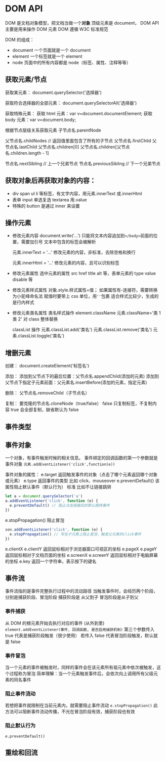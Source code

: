 # DOM API

DOM 是文档对象模型，把文档当做一个**对象**
顶级元素是 document，
DOM API 主要是用来操作 DOM 元素
DOM 遵循 W3C 标准规范

DOM 的组成：

- document 一个页面就是一个 document
- element 一个标签就是一个 element
- node 页面中的所有内容都是 node（标签、属性、注释等等）

## 获取元素/节点

获取某元素：
document.querySelector('选择器')

获取符合选择器的全部元素：
document.querySelectorAll('选择器')

获取特殊元素：
获取 html 元素：var v=document.documentElement;
获取 body 元素：var v=document.body;

根据节点层级关系获取元素
子节点名.parentNode

父节点名.childNodes // 返回值里面包含了所有的子节点
父节点名.firstChild
父节点名.lastChild
父节点名.children[0]
父节点名.children[父节点名.children.length - 1]

节点名.nextSibling // 上一个兄弟节点
节点名.previousSibling // 下一个兄弟节点

## 获取对象后再获取对象的内容：

- div span ul li 等标签，有文字内容，用元素.innerText 或.innerHtml
- 表单 input 单选复选 textarea 用.value
- 特殊的 button 是通过 inner 来设置

## 操作元素

- 修改元素内容
  document.write('...')
  只能将文本内容追加到`</body>`前面的位置，需要加引号
  文本中包含的标签会被解析

  元素.innerText = '...'
  修改元素的内容，非标准，去除空格和换行

  元素.innerHtml = '...'
  修改元素的内容，且可以识别标签

- 修改元素属性
  选中元素的属性
  src href title alt 等，表单元素的 type value disable 等

- 修改元素样式属性
  对象.style.样式属性=值；
  如果属性有-连接符，需要转换为小驼峰命名法
  赋值时要带上 css 单位，用`''`包裹
  适合样式比较少，生成的是行内样式

- 修改元素类名属性
  类名样式操作 element.className
  元素.className='类 1 类 2'
  对 class 整体替换

  classList 操作
  元素.classList.add('类名')
  元素.classList.remove('类名')
  元素.classList.toggle('类名')

## 增删元素

创建：
document.createElement('标签名')

添加：
添加到父节点下的最后位置：父节点名.appendChild(添加的元素)
添加到父节点下指定子元素前面：父元素名.insertBefore(添加的元素，指定元素)

删除：
父节点名.removeChild（子节点名）

复制：
要克隆的节点名.cloneNode（true/false）
false 只复制标签，不复制内容
true 会全部复制，缺省默认为 false

## 事件类型

## 事件对象

一个对象，有事件触发时候的相关信息。
事件绑定的回调函数的第一个参数就是事件对象 `元素.addEventListener('click',function(e))`

事件对象的属性：
e.target 返回触发事件的对象（点击了哪个元素返回哪个对象或元素）
e.type 返回事件的类型 比如 click、mouseover
e.preventDefault() 该属性阻止默认事件（默认行为） 标准 比如不让链接跳转

```js
let a = document.querySelector('a')
a.addEventListener('click', function (e) {
  e.preventDefault() // 阻止点击链接后的默认跳转事件
})
```

e.stopPropagation() 阻止冒泡

```js
son.addEventListener('click', function (e) {
  e.stopPropagation() // 写在子元素上阻止冒泡，触发父元素的click事件
})
```

e.clientX e.clientY 返回鼠标相对于浏览器窗口可视区的坐标
e.pageX e.pageY 返回鼠标相对于文档页面的坐标
e.screenX e.screenY 返回鼠标相对于电脑屏幕的坐标
e.key 返回一个字符串，表示按下的键名

## 事件流

事件流指的是事件完整执行过程中的流动路径
当触发事件时，会经历两个阶段，分别是捕获阶段、冒泡阶段
捕获阶段是 从父到子 冒泡阶段是从子到父

### 事件捕获

从 DOM 的根元素开始去执行对应的事件 (从外到里)
`element.addEventListener(事件, 回调函数, 是否启用捕获机制)`
第三个参数传入 true 代表是捕获阶段触发（很少使用）
若传入 false 代表冒泡阶段触发，默认就是 false

### 事件冒泡

当一个元素的事件被触发时，同样的事件会在该元素所有祖元素中依次被触发，这个过程称为冒泡
简单理解：当一个元素触发事件后，会依次向上调用所有父级元素的同名事件

### 阻止事件流动

若想把事件就限制在当前元素内，就需要阻止事件流动
`e.stopPropagation()`
此方法可以阻断事件流动传播，不光在冒泡阶段有效，捕获阶段也有效

### 阻止默认行为

`e.preventDefault()`

## 重绘和回流
